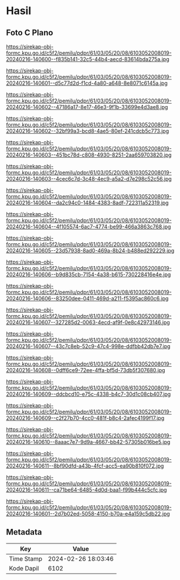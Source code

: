 # Hasil

## Foto C Plano

https://sirekap-obj-formc.kpu.go.id/c5f2/pemilu/pdpr/61/03/05/20/08/6103052008019-20240216-140600--f835b141-32c5-44b4-aecd-83614bda275a.jpg

https://sirekap-obj-formc.kpu.go.id/c5f2/pemilu/pdpr/61/03/05/20/08/6103052008019-20240216-140601--d5c77d2d-f1cd-4a80-a648-8e8071c6145a.jpg

https://sirekap-obj-formc.kpu.go.id/c5f2/pemilu/pdpr/61/03/05/20/08/6103052008019-20240216-140602--47186a17-8e17-46e3-9f1b-33699e4d3ae8.jpg

https://sirekap-obj-formc.kpu.go.id/c5f2/pemilu/pdpr/61/03/05/20/08/6103052008019-20240216-140602--32bf99a3-bcd8-4ae5-80ef-241cdcb5c773.jpg

https://sirekap-obj-formc.kpu.go.id/c5f2/pemilu/pdpr/61/03/05/20/08/6103052008019-20240216-140603--451bc78d-c808-4930-8251-2aa659703820.jpg

https://sirekap-obj-formc.kpu.go.id/c5f2/pemilu/pdpr/61/03/05/20/08/6103052008019-20240216-140603--4cec6c7d-3c48-4ec9-a5a2-d7e298c52c56.jpg

https://sirekap-obj-formc.kpu.go.id/c5f2/pemilu/pdpr/61/03/05/20/08/6103052008019-20240216-140604--da2c94c0-1484-4383-8adf-722311a52319.jpg

https://sirekap-obj-formc.kpu.go.id/c5f2/pemilu/pdpr/61/03/05/20/08/6103052008019-20240216-140604--4f105574-6ac7-4774-be99-466a3863c768.jpg

https://sirekap-obj-formc.kpu.go.id/c5f2/pemilu/pdpr/61/03/05/20/08/6103052008019-20240216-140605--23d57938-8ad0-469a-8b24-b488ed292229.jpg

https://sirekap-obj-formc.kpu.go.id/c5f2/pemilu/pdpr/61/03/05/20/08/6103052008019-20240216-140606--b9d835cb-7154-4a38-b615-730228416e4e.jpg

https://sirekap-obj-formc.kpu.go.id/c5f2/pemilu/pdpr/61/03/05/20/08/6103052008019-20240216-140606--83250dee-0411-469d-a211-f5395ac860c6.jpg

https://sirekap-obj-formc.kpu.go.id/c5f2/pemilu/pdpr/61/03/05/20/08/6103052008019-20240216-140607--327285d2-0063-4ecd-af9f-0e8c42973146.jpg

https://sirekap-obj-formc.kpu.go.id/c5f2/pemilu/pdpr/61/03/05/20/08/6103052008019-20240216-140607--43c7c8eb-52c9-47c4-998e-ddfbb42db7e7.jpg

https://sirekap-obj-formc.kpu.go.id/c5f2/pemilu/pdpr/61/03/05/20/08/6103052008019-20240216-140608--0dff6ce9-72ee-4ffa-bf5d-73db5f307680.jpg

https://sirekap-obj-formc.kpu.go.id/c5f2/pemilu/pdpr/61/03/05/20/08/6103052008019-20240216-140609--ddcbcd10-e75c-4338-b4c7-30d1c08cb407.jpg

https://sirekap-obj-formc.kpu.go.id/c5f2/pemilu/pdpr/61/03/05/20/08/6103052008019-20240216-140609--c2f27b70-4cc0-481f-b8c4-2afec4199f17.jpg

https://sirekap-obj-formc.kpu.go.id/c5f2/pemilu/pdpr/61/03/05/20/08/6103052008019-20240216-140610--8aaac7e7-9d9a-4667-bb42-57305b016be5.jpg

https://sirekap-obj-formc.kpu.go.id/c5f2/pemilu/pdpr/61/03/05/20/08/6103052008019-20240216-140611--8bf90dfd-a43b-4fcf-acc5-ea90b810f072.jpg

https://sirekap-obj-formc.kpu.go.id/c5f2/pemilu/pdpr/61/03/05/20/08/6103052008019-20240216-140611--ca71be64-6485-4d0d-baa1-f99b444c5cfc.jpg

https://sirekap-obj-formc.kpu.go.id/c5f2/pemilu/pdpr/61/03/05/20/08/6103052008019-20240216-140601--2d7b02ed-5058-4150-b70a-e4a159c5db22.jpg


## Metadata

| Key        | Value               |
| ---------- | ------------------- |
| Time Stamp | 2024-02-26 18:03:46 |
| Kode Dapil | 6102                |



